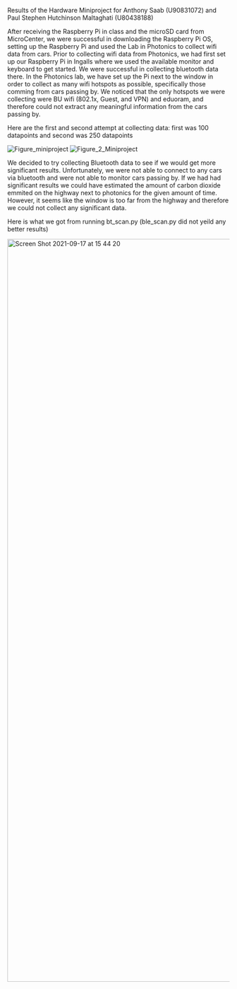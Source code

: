 Results of the Hardware Miniproject for Anthony Saab (U90831072) and Paul Stephen Hutchinson Maltaghati (U80438188)

After receiving the Raspberry Pi in class and the microSD card from MicroCenter, we were successful in downloading the Raspberry Pi OS, setting up the Raspberry Pi and used the Lab in Photonics to collect wifi data from cars. Prior to collecting wifi data from Photonics, we had first set up our Raspberry Pi in Ingalls where we used the available monitor and keyboard to get started. We were successful in collecting bluetooth data there. In the Photonics lab, we have set up the Pi next to the window in order to collect as many wifi hotspots as possible, specifically those comming from cars passing by. We noticed that the only hotspots we were collecting were BU wifi (802.1x, Guest, and VPN) and eduoram, and therefore could not extract any meaningful information from the cars passing by.  

Here are the first and second attempt at collecting data: first was 100 datapoints and second was 250 datapoints

![Figure_miniproject](https://user-images.githubusercontent.com/74400483/133842951-134c3148-3530-40bf-a621-ba5ca3ea0ec4.png)
![Figure_2_Miniproject](https://user-images.githubusercontent.com/74400483/133842957-2ff43c8f-7d50-41d5-911a-42de39ee2c8c.png)

We decided to try collecting Bluetooth data to see if we would get more significant results. Unfortunately, we were not able to connect to any cars via bluetooth and were not able to monitor cars passing by. If we had had significant results we could have estimated the amount of carbon dioxide emmited on the highway next to photonics for the given amount of time. However, it seems like the window is too far from the highway and therefore we could not collect any significant data.

Here is what we got from running bt_scan.py (ble_scan.py did not yeild any better results)

<img width="1680" alt="Screen Shot 2021-09-17 at 15 44 20" src="https://user-images.githubusercontent.com/74400483/133845183-9249f5d9-b1e2-4803-97b6-5c5fe3b1e8ab.png">
